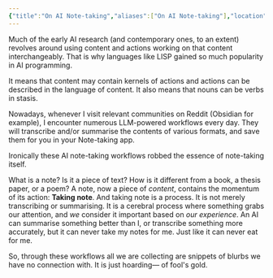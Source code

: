 ```yaml
---
{"title":"On AI Note-taking","aliases":["On AI Note-taking"],"location":"Badda, Dhaka","tags":["ai","note-taking"],"created":"2025-07-20T02:26:14+06:00","updated":"2025-07-20T03:20:34+06:00","dg-publish":true,"dg-note-icon":2,"dg-path":"Musings/On AI Note-taking.md","permalink":"/musings/on-ai-note-taking/","dgPassFrontmatter":true,"noteIcon":2}
---
```


Much of the early AI research (and contemporary ones, to an extent) revolves around using content and actions working on that content interchangeably. That is why languages like LISP gained so much popularity in AI programming.

It means that content may contain kernels of actions and actions can be described in the language of content. It also means that nouns can be verbs in stasis.

Nowadays, whenever I visit relevant communities on Reddit (Obsidian for example), I encounter numerous LLM-powered workflows every day. They will transcribe and/or summarise the contents of various formats, and save them for you in your Note-taking app.

Ironically these AI note-taking workflows robbed the essence of note-taking itself.

What is a note? Is it a piece of text? How is it different from a book, a thesis paper, or a poem? A note, now a piece of *content*, contains the momentum of its action: **Taking note**. And taking note is a process. It is not merely transcribing or summarising. It is a cerebral process where something grabs our attention, and *we* consider it important based on *our experience*. An AI can summarise something better than I, or transcribe something more accurately, but it can never take my notes for me. Just like it can never eat for me.

So, through these workflows all we are collecting are snippets of blurbs we have no connection with. It is just hoarding— of fool's gold.